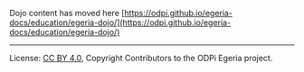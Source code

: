 <!-- SPDX-License-Identifier: CC-BY-4.0 -->
<!-- Copyright Contributors to the ODPi Egeria project 2020. -->

Dojo content has moved here [https://odpi.github.io/egeria-docs/education/egeria-dojo/](https://odpi.github.io/egeria-docs/education/egeria-dojo/)

----
License: [CC BY 4.0](https://creativecommons.org/licenses/by/4.0/),
Copyright Contributors to the ODPi Egeria project.